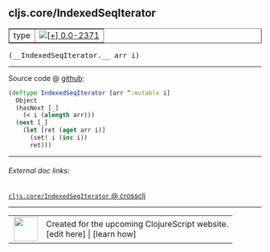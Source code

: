 ## cljs.core/IndexedSeqIterator



 <table border="1">
<tr>
<td>type</td>
<td><a href="https://github.com/cljsinfo/cljs-api-docs/tree/0.0-2371"><img valign="middle" alt="[+] 0.0-2371" title="Added in 0.0-2371" src="https://img.shields.io/badge/+-0.0--2371-lightgrey.svg"></a> </td>
</tr>
</table>


 <samp>
(__IndexedSeqIterator.__ arr i)<br>
</samp>

---







Source code @ [github](https://github.com/clojure/clojurescript/blob/r2371/src/cljs/cljs/core.cljs#L865-L872):

```clj
(deftype IndexedSeqIterator [arr ^:mutable i]
  Object
  (hasNext [_]
    (< i (alength arr)))
  (next [_]
    (let [ret (aget arr i)]
      (set! i (inc i))
      ret)))
```

<!--
Repo - tag - source tree - lines:

 <pre>
clojurescript @ r2371
└── src
    └── cljs
        └── cljs
            └── <ins>[core.cljs:865-872](https://github.com/clojure/clojurescript/blob/r2371/src/cljs/cljs/core.cljs#L865-L872)</ins>
</pre>

-->

---



###### External doc links:

[`cljs.core/IndexedSeqIterator` @ crossclj](http://crossclj.info/fun/cljs.core.cljs/IndexedSeqIterator.html)<br>

---

 <table>
<tr><td>
<img valign="middle" align="right" width="48px" src="http://i.imgur.com/Hi20huC.png">
</td><td>
Created for the upcoming ClojureScript website.<br>
[edit here] | [learn how]
</td></tr></table>

[edit here]:https://github.com/cljsinfo/cljs-api-docs/blob/master/cljsdoc/cljs.core/IndexedSeqIterator.cljsdoc
[learn how]:https://github.com/cljsinfo/cljs-api-docs/wiki/cljsdoc-files

<!--

This information was too distracting to show to readers, but I'll leave it
commented here since it is helpful to:

- pretty-print the data used to generate this document
- and show how to retrieve that data



The API data for this symbol:

```clj
{:ns "cljs.core",
 :name "IndexedSeqIterator",
 :type "type",
 :signature ["[arr i]"],
 :source {:code "(deftype IndexedSeqIterator [arr ^:mutable i]\n  Object\n  (hasNext [_]\n    (< i (alength arr)))\n  (next [_]\n    (let [ret (aget arr i)]\n      (set! i (inc i))\n      ret)))",
          :title "Source code",
          :repo "clojurescript",
          :tag "r2371",
          :filename "src/cljs/cljs/core.cljs",
          :lines [865 872]},
 :full-name "cljs.core/IndexedSeqIterator",
 :full-name-encode "cljs.core/IndexedSeqIterator",
 :history [["+" "0.0-2371"]]}

```

Retrieve the API data for this symbol:

```clj
;; from Clojure REPL
(require '[clojure.edn :as edn])
(-> (slurp "https://raw.githubusercontent.com/cljsinfo/cljs-api-docs/catalog/cljs-api.edn")
    (edn/read-string)
    (get-in [:symbols "cljs.core/IndexedSeqIterator"]))
```

-->
